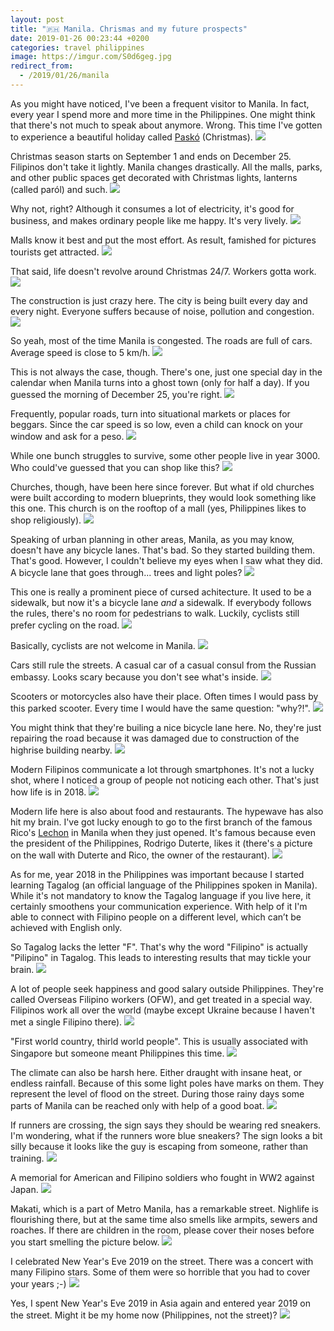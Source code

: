 ```yaml
---
layout: post
title: "🇵🇭 Manila. Chrismas and my future prospects"
date: 2019-01-26 00:23:44 +0200
categories: travel philippines
image: https://imgur.com/S0d6geg.jpg
redirect_from:
  - /2019/01/26/manila
---
```


As you might have noticed, I've been a frequent visitor to Manila. In fact,
every year I spend more and more time in the Philippines. One might think that
there's not much to speak about anymore. Wrong.
This time I've gotten to experience a beautiful holiday called
[Paskó](https://en.wikipedia.org/wiki/Christmas_in_the_Philippines) (Christmas).
<img src="https://imgur.com/S0d6geg.jpg" loading="lazy">

Christmas season starts on September 1 and ends on December 25. Filipinos don't
take it lightly. Manila changes drastically. All the malls, parks, and other
public spaces get decorated with Christmas lights, lanterns (called paról) and
such.
<img src="https://imgur.com/qrrR6FF.jpg" loading="lazy">

Why not, right? Although it consumes a lot of electricity, it's good for
business, and makes ordinary people like me happy. It's very lively.
<img src="https://imgur.com/FtFRrxY.jpg" loading="lazy">

Malls know it best and put the most effort. As result, famished for pictures
tourists get attracted.
<img src="https://imgur.com/totVe3E.jpg" loading="lazy">

That said, life doesn't revolve around Christmas 24/7. Workers gotta work.
<img src="https://imgur.com/qfTKFx2.jpg" loading="lazy">

The construction is just crazy here. The city is being built every day and
every night. Everyone suffers because of noise, pollution and congestion.
<img src="https://imgur.com/8oab58F.jpg" loading="lazy">

So yeah, most of the time Manila is congested. The roads are full of
cars. Average speed is close to 5 km/h.
<img src="https://imgur.com/QQj1luY.jpg" loading="lazy">

This is not always the case, though. There's one, just one special day in the
calendar when Manila turns into a ghost town (only for half a day). If you
guessed the morning of December 25, you're right.
<img src="https://imgur.com/StOISkO.jpg" loading="lazy">

Frequently, popular roads, turn into situational markets or places for
beggars. Since the car speed is so low, even a child can knock on your window
and ask for a peso.
<img src="https://imgur.com/2qSSwEg.jpg" loading="lazy">

While one bunch struggles to survive, some other people live in year 3000. Who
could've guessed that you can shop like this?
<img src="https://imgur.com/GqE5eMp.jpg" loading="lazy">

Churches, though, have been here since forever. But what if old churches were
built according to modern blueprints, they would look something like this
one. This church is on the rooftop of a mall (yes, Philippines likes to shop
religiously).
<img src="https://imgur.com/5bmjDfJ.jpg" loading="lazy">

Speaking of urban planning in other areas, Manila, as you may know, doesn't have
any bicycle lanes. That's bad. So they started building them. That's
good. However, I couldn't believe my eyes when I saw what they did. A bicycle
lane that goes through... trees and light poles?
<img src="https://imgur.com/X1rDwFm.jpg" loading="lazy">

This one is really a prominent piece of cursed achitecture. It used to be a
sidewalk, but now it's a bicycle lane _and_ a sidewalk. If everybody follows the
rules, there's no room for pedestrians to walk. Luckily, cyclists still prefer
cycling on the road.
<img src="https://imgur.com/NnsZaec.jpg" loading="lazy">

Basically, cyclists are not welcome in Manila.
<img src="https://imgur.com/9yZZK5T.jpg" loading="lazy">

Cars still rule the streets. A casual car of a casual consul from the Russian
embassy. Looks scary because you don't see what's inside.
<img src="https://imgur.com/BprnOHe.jpg" loading="lazy">

Scooters or motorcycles also have their place. Often times I would pass by this
parked scooter. Every time I would have the same question: "why?!".
<img src="https://imgur.com/iSbAvlJ.jpg" loading="lazy">

You might think that they're builing a nice bicycle lane here. No, they're just
repairing the road because it was damaged due to construction of the highrise
building nearby.
<img src="https://imgur.com/jKH5fPm.jpg" loading="lazy">

Modern Filipinos communicate a lot through smartphones. It's not a lucky shot,
where I noticed a group of people not noticing each other. That's just how life
is in 2018.
<img src="https://imgur.com/e16UdGy.jpg" loading="lazy">

Modern life here is also about food and restaurants. The hypewave has also hit
my brain. I've got lucky enough to go to the first branch of the famous Rico's
[Lechon](https://en.wikipedia.org/wiki/Lechon) in Manila when they just
opened. It's famous because even the president of the Philippines, Rodrigo
Duterte, likes it (there's a picture on the wall with Duterte and Rico, the
owner of the restaurant).
<img src="https://imgur.com/OKcbHrL.jpg" loading="lazy">

As for me, year 2018 in the Philippines was important because I started learning
Tagalog (an official language of the Philippines spoken in Manila). While it's
not mandatory to know the Tagalog language if you live here, it certainly
smoothens your communication experience. With help of it I'm able to connect
with Filipino people on a different level, which can’t be achieved with English
only.

So Tagalog lacks the letter "F". That's why the word "Filipino" is actually
"Pilipino" in Tagalog. This leads to interesting results that may tickle your
brain.
<img src="https://imgur.com/TkpsEpX.jpg" loading="lazy">

A lot of people seek happiness and good salary outside Philippines. They're
called Overseas Filipino workers (OFW), and get treated in a special
way. Filipinos work all over the world (maybe except Ukraine because I haven't
met a single Filipino there).
<img src="https://imgur.com/KrOwret.jpg" loading="lazy">

"First world country, thirld world people". This is usually associated with
Singapore but someone meant Philippines this time.
<img src="https://imgur.com/mQXZpuZ.jpg" loading="lazy">

The climate can also be harsh here. Either draught with insane heat, or endless
rainfall. Because of this some light poles have marks on them. They represent
the level of flood on the street. During those rainy days some parts of Manila
can be reached only with help of a good boat.
<img src="https://imgur.com/hHFdOCN.jpg" loading="lazy">

If runners are crossing, the sign says they should be wearing red sneakers. I'm
wondering, what if the runners wore blue sneakers? The sign looks a bit silly
because it looks like the guy is escaping from someone, rather than training.
<img src="https://imgur.com/5BmJSqY.jpg" loading="lazy">

A memorial for American and Filipino soldiers who fought in WW2 against Japan.
<img src="https://imgur.com/5SzJ0Wf.jpg" loading="lazy">

Makati, which is a part of Metro Manila, has a remarkable street. Nighlife is
flourishing there, but at the same time also smells like armpits, sewers and
roaches. If there are children in the room, please cover their noses before you
start smelling the picture below.
<img src="https://imgur.com/RUFsAL3.jpg" loading="lazy">

I celebrated New Year's Eve 2019 on the street. There was a concert with many
Filipino stars. Some of them were so horrible that you had to cover your years
;-)
<img src="https://imgur.com/XHiuyKg.jpg" loading="lazy">

Yes, I spent New Year's Eve 2019 in Asia again and entered year 2019 on the
street. Might it be my home now (Philippines, not the street)?
<img src="https://imgur.com/EGEyzrW.jpg" loading="lazy">
